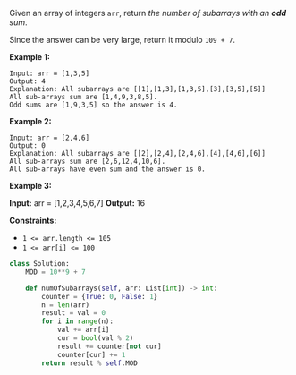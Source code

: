 Given an array of integers  `arr`, return  _the number of subarrays with an  **odd**  sum_.

Since the answer can be very large, return it modulo  `109 + 7`.

**Example 1:**
```
Input: arr = [1,3,5]
Output: 4
Explanation: All subarrays are [[1],[1,3],[1,3,5],[3],[3,5],[5]]
All sub-arrays sum are [1,4,9,3,8,5].
Odd sums are [1,9,3,5] so the answer is 4.
```

**Example 2:**
```
Input: arr = [2,4,6]
Output: 0
Explanation: All subarrays are [[2],[2,4],[2,4,6],[4],[4,6],[6]]
All sub-arrays sum are [2,6,12,4,10,6].
All sub-arrays have even sum and the answer is 0.
```

**Example 3:**

**Input:** arr = [1,2,3,4,5,6,7]
**Output:** 16

**Constraints:**

-   `1 <= arr.length <= 105`
-   `1 <= arr[i] <= 100`


```py
class Solution:
    MOD = 10**9 + 7

    def numOfSubarrays(self, arr: List[int]) -> int:
        counter = {True: 0, False: 1}
        n = len(arr)
        result = val = 0
        for i in range(n):
            val += arr[i]
            cur = bool(val % 2)
            result += counter[not cur]
            counter[cur] += 1
        return result % self.MOD
```